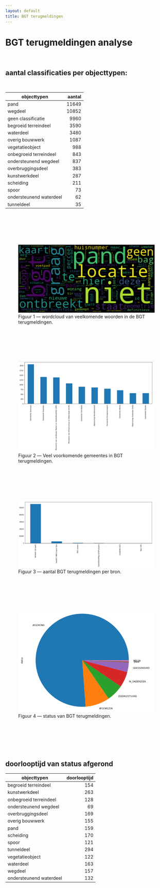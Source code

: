 ```yaml
---
layout: default
title: BGT terugmeldingen
---
```


# BGT terugmeldingen analyse

<br>

## aantal classificaties per objecttypen:

<br> 

| objecttypen                   |aantal |
|-------------------------------|------:|
| pand                          | 11649 |
| wegdeel                       | 10852 |
| geen classificatie            | 9960  |
| begroeid terreindeel          | 3590  |
| waterdeel                     | 3480  |
| overig bouwwerk               | 1087  |
| vegetatieobject               | 988   |
| onbegroeid terreindeel        | 843   |
| ondersteunend wegdeel         | 837   |
| overbruggingsdeel             | 383   |
| kunstwerkdeel                 | 287   |
| scheiding                     | 211   |
| spoor                         | 73    |'
| ondersteunend waterdeel       | 62    |
| tunneldeel                    | 35    |



<br>
<br>
<br>
<br>
<br>


<figure id="figuur-1">
  <a href="wordcloud.png">
    <img src="wordcloud.png">
  </a>
  <figcaption>
    Figuur 1 ― wordcloud van veelkomende woorden in de BGT terugmeldingen. 
  </figcaption>
</figure>
<br>
<br>
<br>
<br>
<br>
<figure id="figuur-2">
  <a href="meldingen_gemeente.png">
    <img src="meldingen_gemeente.png">
  </a>
  <figcaption>
    Figuur 2 ― Veel voorkomende gemeentes in BGT terugmeldingen. 
  </figcaption>
</figure>
<br>
<br>
<br>
<br>
<br>
<figure id="figuur-3">
  <a href="bron.png">
    <img src="bron.png">
  </a>
  <figcaption>
    Figuur 3 ― aantal BGT terugmeldingen per bron. 
  </figcaption>
</figure>
<br>
<br>
<br>
<br>
<br>
<figure id="figuur-4">
  <a href="status.png">
    <img src="status.png">
  </a>
  <figcaption>
    Figuur 4 ― status van BGT terugmeldingen. 
  </figcaption>
</figure>
<br>
<br>
<br>
<br>
<br>

## doorlooptijd van status afgerond

| objecttypen                 |doorlooptijd |
|-----------------------------|----:|
| begroeid terreindeel        | 154 |
| kunstwerkdeel               | 263 |
| onbegroeid terreindeel      | 128 |
| ondersteunend wegdeel       | 69  |
| overbruggingsdeel           | 169 |
| overig bouwwerk             | 155 |
| pand                        | 159 |
| scheiding                   | 170 |
| spoor                       | 121 |
| tunneldeel                  | 294 |
| vegetatieobject             | 122 |
| waterdeel                   | 163 |
| wegdeel                     | 157 |
| ondersteunend waterdeel     | 132 |

